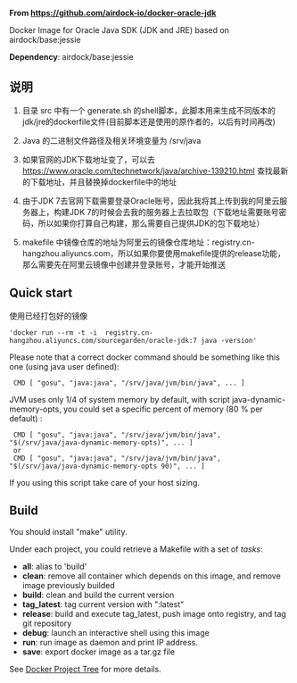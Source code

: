 **From https://github.com/airdock-io/docker-oracle-jdk**

Docker Image for Oracle Java SDK (JDK and JRE) based on airdock/base:jessie

**Dependency**: airdock/base:jessie


## 说明

1. 目录 src 中有一个 generate.sh 的shell脚本，此脚本用来生成不同版本的jdk/jre的dockerfile文件(目前脚本还是使用的原作者的，以后有时间再改)

2. Java 的二进制文件路径及相关环境变量为 /srv/java

3. 如果官网的JDK下载地址变了，可以去 https://www.oracle.com/technetwork/java/archive-139210.html 查找最新的下载地址，并且替换掉dockerfile中的地址

4. 由于JDK 7去官网下载需要登录Oracle账号，因此我将其上传到我的阿里云服务器上，构建JDK 7的时候会去我的服务器上去拉取包（下载地址需要账号密码，所以如果你打算自己构建，那么需要自己提供JDK的包下载地址）

5. makefile 中镜像仓库的地址为阿里云的镜像仓库地址：registry.cn-hangzhou.aliyuncs.com，所以如果你要使用makefile提供的release功能，那么需要先在阿里云镜像中创建并登录账号，才能开始推送

## Quick start

使用已经打包好的镜像

	'docker run --rm -t -i  registry.cn-hangzhou.aliyuncs.com/sourcegarden/oracle-jdk:7 java -version'

Please note that a correct docker command should be something like this one (using java user defined):

```
 CMD [ "gosu", "java:java", "/srv/java/jvm/bin/java", ... ]
```

JVM uses only 1/4 of system memory by default, with script java-dynamic-memory-opts,
you could set a specific percent of memory (80 % per default) :

```
 CMD [ "gosu", "java:java", "/srv/java/jvm/bin/java", "$(/srv/java/java-dynamic-memory-opts)", ... ]
 or
 CMD [ "gosu", "java:java", "/srv/java/jvm/bin/java", "$(/srv/java/java-dynamic-memory-opts 90)", ... ]
```
If you using this script take care of your host sizing.


## Build

You should install "make" utility.

Under each project, you could retrieve a Makefile with a set of *tasks*:

- **all**: alias to 'build'
- **clean**: remove all container which depends on this image, and remove image previously builded
- **build**: clean and build the current version
- **tag_latest**: tag current version with ":latest"
- **release**: build and execute tag_latest, push image onto registry, and tag git repository
- **debug**: launch an interactive shell using this image
- **run**: run image as daemon and print IP address.
- **save**: export docker image as a tar.gz file

See [Docker Project Tree](https://github.com/airdock-io/docker-base/wiki/Docker-Project-Tree) for more details.

